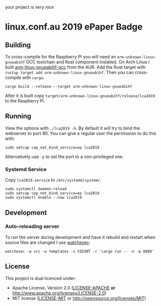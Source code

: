 your project is very nice 
# linux.conf.au 2019 ePaper Badge

## Building

To cross-compile for the Raspberry Pi you will need an
`arm-unknown-linux-gnueabihf` GCC toolchain and Rust component installed. On
Arch Linux I built [arm-linux-gnueabihf-gcc] from the AUR. Add the Rust target
with `rustup target add arm-unknown-linux-gnueabihf`. Then you can
cross-compile with `cargo`:

    cargo build --release --target arm-unknown-linux-gnueabihf

After it is built copy `target/arm-unknown-linux-gnueabihf/release/lca2019` to
the Raspberry Pi.

## Running

View the options with `./lca2019 -h`. By default it will try to bind the
webserver to port 80. You can give a regular user the permission to do this
with:

    sudo setcap cap_net_bind_service=ep lca2019

Alternatively use `-p` to set the port to a non-privileged one.

### Systemd Service

Copy `lca2019.service` to `/etc/systemd/system/`.

    sudo systemctl daemon-reload
    sudo setcap cap_net_bind_service=ep lca2019
    sudo systemctl enable --now lca2019

## Development

### Auto-reloading server

To run the server during development and have it rebuild and restart when
source files are changed I use [watchexec]:

    watchexec -w src -w templates -s SIGINT -r 'cargo run -- -n -p 8080'

## License

This project is dual licenced under:

- Apache License, Version 2.0 ([LICENSE-APACHE](LICENSE-APACHE) **or**
  http://www.apache.org/licenses/LICENSE-2.0)
- MIT license ([LICENSE-MIT](LICENSE-MIT) or http://opensource.org/licenses/MIT)

[cross]: https://github.com/rust-embedded/cross
[watchexec]: https://github.com/watchexec/watchexec
[arm-linux-gnueabihf-gcc]: https://aur.archlinux.org/packages/arm-linux-gnueabihf-gcc/
